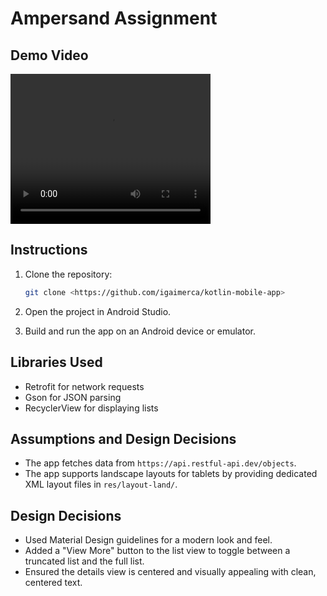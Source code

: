 # Ampersand Assignment

## Demo Video
<video width="320" height="240" controls>
  <source src="demo.webm" type="video/webm">
  Your browser does not support the video tag.
</video>

## Instructions

1. Clone the repository:
    ```bash
    git clone <https://github.com/igaimerca/kotlin-mobile-app>
    ```

2. Open the project in Android Studio.

3. Build and run the app on an Android device or emulator.

## Libraries Used

- Retrofit for network requests
- Gson for JSON parsing
- RecyclerView for displaying lists

## Assumptions and Design Decisions

- The app fetches data from `https://api.restful-api.dev/objects`.
- The app supports landscape layouts for tablets by providing dedicated XML layout files in `res/layout-land/`.

## Design Decisions

- Used Material Design guidelines for a modern look and feel.
- Added a "View More" button to the list view to toggle between a truncated list and the full list.
- Ensured the details view is centered and visually appealing with clean, centered text.